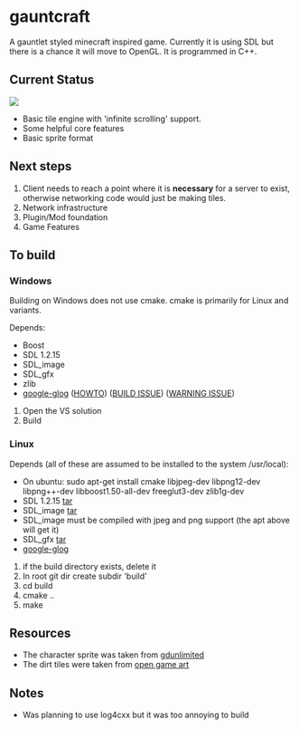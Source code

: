 <h1>gauntcraft</h1>

A gauntlet styled minecraft inspired game. Currently it is using SDL but there is a 
chance it will move to OpenGL. It is programmed in C++.

<h2>Current Status</h2>
<img src="http://roaet.com/images/gauntcraft_001.png"/>
<ul>
  <li>Basic tile engine with 'infinite scrolling' support.</li>
  <li>Some helpful core features</li>
  <li>Basic sprite format</li>
</ul>
<h2>Next steps</h2>
<ol>
  <li>Client needs to reach a point where it is <b>necessary</b> for a server to exist, 
  otherwise networking code would just be making tiles.</li>
  <li>Network infrastructure</li>
  <li>Plugin/Mod foundation</li>
  <li>Game Features</li>
</ol>
<h2>To build</h2>

<h3>Windows</h3>
Building on Windows does not use cmake. cmake is primarily for Linux and variants.

Depends:
<ul>
  <li>Boost</li>
  <li>SDL 1.2.15</li>
  <li>SDL_image</li>
  <li>SDL_gfx</li>
  <li>zlib</li>
  <li><a href="http://code.google.com/p/google-glog/">google-glog</a>
  (<a href="http://google-glog.googlecode.com/svn/trunk/doc/glog.html">HOWTO</a>) 
  (<a href="http://code.google.com/p/google-glog/issues/detail?id=117">BUILD ISSUE</a>)
  (<a href="http://code.google.com/p/google-glog/issues/detail?id=94">WARNING ISSUE</a>)
  </li>
</ul>

<ol>
  <li>Open the VS solution</li>
  <li>Build</li>
</ol>

<h3>Linux</h3>

Depends (all of these are assumed to be installed to the system /usr/local):
<ul>
  <li>On ubuntu: sudo apt-get install cmake libjpeg-dev libpng12-dev libpng++-dev 
  libboost1.50-all-dev freeglut3-dev zlib1g-dev </li>
  <li>SDL 1.2.15 <a href="http://www.libsdl.org/release/SDL-1.2.15.tar.gz">tar</a></li>
  <li>SDL_image 
  <a href="http://www.libsdl.org/projects/SDL_image/release/SDL_image-1.2.12.tar.gz">tar</a>
  </li>
  <li>SDL_image must be compiled with jpeg and png support (the apt above will get it)</li>
  <li>SDL_gfx 
  <a href="http://www.ferzkopp.net/Software/SDL_gfx-2.0/SDL_gfx-2.0.24.tar.gz">tar</a></li>
  <li><a href="http://code.google.com/p/google-glog/">google-glog</a></li>
</ul>

<ol>
  <li>if the build directory exists, delete it</li>
  <li>In root git dir create subdir 'build'</li>
  <li>cd build</li>
  <li>cmake ..</li>
  <li>make</li>
</ol>

<h2>Resources</h2>
<ul>
  <li>The character sprite was taken from 
  <a href="http://www.gdunlimited.net/forums/gallery/image/879-actor01/">gdunlimited</a>
  </li>
  <li>The dirt tiles were taken from 
  <a href="http://lpc.opengameart.org/static/lpc-style-guide/styleguide.html">open game art</a>
  </li>
</ul>

<h2>Notes</h2>
<ul>
  <li>Was planning to use log4cxx but it was too annoying to build</li>
</ul>

